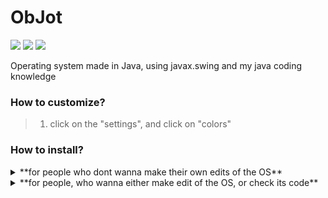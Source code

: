 # ObJot
<img src="https://img.shields.io/github/downloads/ferderplays/ObJot/total?color=green"> <img src="https://img.shields.io/github/repo-size/ferderplays/ObJot"> <img src="https://img.shields.io/tokei/lines/github/ferderplays/ObJot?color=lightcoral&label=lines%20of%20code">

Operating system made in Java, using javax.swing and my java coding knowledge

### How to customize?

> 1. click on the "settings", and click on "colors"

### How to install?

<details>
    <summary>**for people who dont wanna make their own edits of the OS**</summary>

> 1. Go to Releases, and download the most recent evailible version of the OS (if there is a bug fix for the version, i would recomment downloading the bug fix, as its better to use)

> 2. Extract the .zip file you just downloaded

> 3. Go back to the folder of the extracted file, and run the "ObJot-v{version of the OS}.jar" and u r done
</details>

<details>
    <summary>
        **for people, who wanna either make edit of the OS, or check its code**
    </summary>

> 1. Go to Releases, and download the most recent evailible version of the OS (if there is a bug fix for the version, i would recomment downloading the bug fix, as its better to use)

> 2. Extract the .zip file you just downloaded

> 3. Go back to the Releases tab on github, and go to the version of the OS you downloaded, and downloadt the "source code (.zip)" option, and extract that, then feel free to fork my repo, and make your own edit of ObJot
</details>
